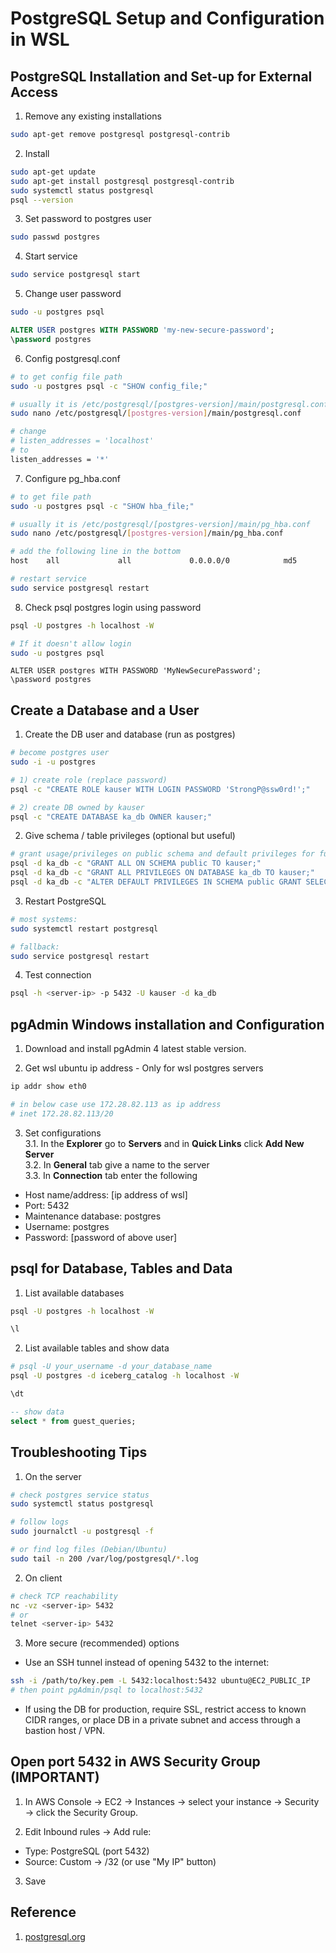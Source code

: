 # PostgreSQL Setup and Configuration in WSL

## PostgreSQL Installation and Set-up for External Access
1. Remove any existing installations
```bash
sudo apt-get remove postgresql postgresql-contrib
```

2. Install
```bash
sudo apt-get update
sudo apt-get install postgresql postgresql-contrib
sudo systemctl status postgresql
psql --version
```

3. Set password to postgres user
```bash
sudo passwd postgres
```

4. Start service
```bash
sudo service postgresql start
```

5. Change user password
```bash
sudo -u postgres psql
```
```sql
ALTER USER postgres WITH PASSWORD 'my-new-secure-password';
\password postgres
```

6. Config postgresql.conf
```bash
# to get config file path
sudo -u postgres psql -c "SHOW config_file;"

# usually it is /etc/postgresql/[postgres-version]/main/postgresql.conf
sudo nano /etc/postgresql/[postgres-version]/main/postgresql.conf

# change
# listen_addresses = 'localhost'
# to
listen_addresses = '*'
```

7. Configure pg_hba.conf
```bash
# to get file path
sudo -u postgres psql -c "SHOW hba_file;"

# usually it is /etc/postgresql/[postgres-version]/main/pg_hba.conf
sudo nano /etc/postgresql/[postgres-version]/main/pg_hba.conf

# add the following line in the bottom
host    all             all             0.0.0.0/0            md5

# restart service
sudo service postgresql restart
```

8. Check psql postgres login using password
```bash
psql -U postgres -h localhost -W

# If it doesn't allow login
sudo -u postgres psql
```
```pgsql
ALTER USER postgres WITH PASSWORD 'MyNewSecurePassword';
\password postgres
```

## Create a Database and a User
1. Create the DB user and database (run as postgres)
```bash
# become postgres user
sudo -i -u postgres

# 1) create role (replace password)
psql -c "CREATE ROLE kauser WITH LOGIN PASSWORD 'StrongP@ssw0rd!';"

# 2) create DB owned by kauser
psql -c "CREATE DATABASE ka_db OWNER kauser;"
```

2. Give schema / table privileges (optional but useful)
```bash
# grant usage/privileges on public schema and default privileges for future objects
psql -d ka_db -c "GRANT ALL ON SCHEMA public TO kauser;"
psql -d ka_db -c "GRANT ALL PRIVILEGES ON DATABASE ka_db TO kauser;"
psql -d ka_db -c "ALTER DEFAULT PRIVILEGES IN SCHEMA public GRANT SELECT, INSERT, UPDATE, DELETE ON TABLES TO kauser;"
```

3. Restart PostgreSQL
```bash
# most systems:
sudo systemctl restart postgresql

# fallback:
sudo service postgresql restart
```

4. Test connection
```bash
psql -h <server-ip> -p 5432 -U kauser -d ka_db
```

## pgAdmin Windows installation and Configuration
1. Download and install pgAdmin 4 latest stable version.

2. Get wsl ubuntu ip address - Only for wsl postgres servers
```bash
ip addr show eth0

# in below case use 172.28.82.113 as ip address
# inet 172.28.82.113/20
```

3. Set configurations </br>
3.1. In the **Explorer** go to **Servers** and in **Quick Links** click **Add New Server** </br>
3.2. In **General** tab give a name to the server </br>
3.3. In **Connection** tab enter the following
- Host name/address: [ip address of wsl]
- Port: 5432
- Maintenance database: postgres
- Username: postgres
- Password: [password of above user]

## psql for Database, Tables and Data

1. List available databases
```bash
psql -U postgres -h localhost -W
```
```sql
\l
```

2. List available tables and show data
```bash
# psql -U your_username -d your_database_name
psql -U postgres -d iceberg_catalog -h localhost -W
```
```sql
\dt

-- show data
select * from guest_queries;

```

## Troubleshooting Tips
1. On the server
```bash
# check postgres service status
sudo systemctl status postgresql

# follow logs
sudo journalctl -u postgresql -f

# or find log files (Debian/Ubuntu)
sudo tail -n 200 /var/log/postgresql/*.log
```

2. On client
```bash
# check TCP reachability
nc -vz <server-ip> 5432
# or
telnet <server-ip> 5432
```

3. More secure (recommended) options
- Use an SSH tunnel instead of opening 5432 to the internet:
```bash
ssh -i /path/to/key.pem -L 5432:localhost:5432 ubuntu@EC2_PUBLIC_IP
# then point pgAdmin/psql to localhost:5432
```

- If using the DB for production, require SSL, restrict access to known CIDR ranges, or place DB in a private subnet and access through a bastion host / VPN.

## Open port 5432 in AWS Security Group (IMPORTANT)
1. In AWS Console → EC2 → Instances → select your instance → Security → click the Security Group.

2. Edit Inbound rules → Add rule:
- Type: PostgreSQL (port 5432)
- Source: Custom → 
<your-ip>/32 (or use "My IP" button)

3. Save

## Reference
1. [postgresql.org](https://www.postgresql.org/)